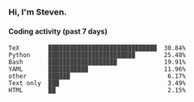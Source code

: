 ### Hi, I'm Steven.

#### Coding activity (past 7 days)
```
TeX        ▓▓▓▓▓▓▓▓▓▓▓▓▓▓▓▓▓▓▓▓▓▓▓▓▓▓▓▓▓▓  30.84%
Python     ▓▓▓▓▓▓▓▓▓▓▓▓▓▓▓▓▓▓▓▓▓▓▓▓        25.48%
Bash       ▓▓▓▓▓▓▓▓▓▓▓▓▓▓▓▓▓▓▓             19.91%
YAML       ▓▓▓▓▓▓▓▓▓▓▓                     11.96%
other      ▓▓▓▓▓▓                           6.17%
Text only  ▓▓▓                              3.49%
HTML       ▓▓                               2.15%
```
